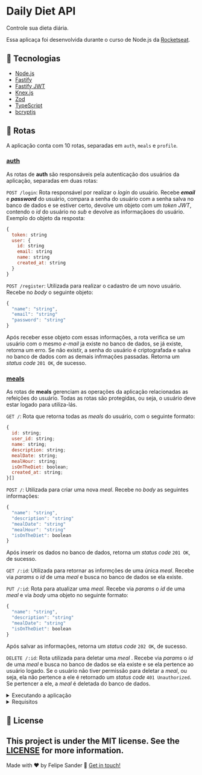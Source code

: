 # Daily Diet API

Controle sua dieta diária.

Essa aplicaça foi desenvolvida durante o curso de Node.js da [Rocketseat](https://www.rocketseat.com.br/).

## :rocket: Tecnologias

- [Node.js](https://nodejs.org/en)
- [Fastify](https://fastify.dev/)
- [Fastify JWT](https://github.com/fastify/fastify-jwt)
- [Knex.js](https://knexjs.org/)
- [Zod](https://zod.dev/)
- [TypeScript](https://www.typescriptlang.org)
- [bcryptjs](https://www.npmjs.com/package/bcryptjs)

## :twisted_rightwards_arrows: Rotas

A aplicação conta com 10 rotas, separadas em `auth`, `meals` e `profile`.

### [auth](https://github.com/felipesanderp/daily-diet-api/blob/main/src/routes/auth.ts)

As rotas de **auth** são responsáveis pela autenticação dos usuários da aplicação, separadas em duas rotas:

`POST /login`: Rota responsável por realizar o _login_ do usuário. Recebe ***email*** e ***password*** do usuário, compara a senha do usuário com a senha salva no banco de dados e se estiver certo, devolve um objeto com um _token JWT_, contendo o _id_ do usuário no _sub_ e devolve as informaçãoes do usuário. Exemplo do objeto da resposta:
```js
{
  token: string
  user: {
    id: string
    email: string
    name: string
    created_at: string
  }
}  
```

`POST /register`: Utilizada para realizar o cadastro de um novo usuário. Recebe no _body_ o seguinte objeto: 
```js 
{
  "name": "string",
  "email": "string"
  "password": "string"
}
```
Após receber esse objeto com essas informações, a rota verifica se um usuário com o mesmo _e-mail_ ja existe no banco de dados, se já existe, retorna um erro. Se não existir, a senha do usuário é criptografada e salva no banco de dados com as demais infrmações passadas. Retorna um _status code_ `201 OK`, de sucesso.

### [meals](https://github.com/felipesanderp/daily-diet-api/blob/main/src/routes/meals.ts)

As rotas de **meals** gerenciam as operações da aplicação relacionadas as refeições do usuário. Todas as rotas são protegidas, ou seja, o usuário deve estar logado para utiliza-lás.

`GET /`: Rota que retorna todas as _meals_ do usuário, com o seguinte formato:
```js 
{
  id: string;
  user_id: string;
  name: string;
  description: string;
  mealDate: string;
  mealHour: string;
  isOnTheDiet: boolean;
  created_at: string;
}[]
```

`POST /`: Utilizada para criar uma nova _meal_. Recebe no _body_ as seguintes informações:
```js 
{
  "name": "string",
  "description": "string"
  "mealDate": "string"
  "mealHour": "string"
  "isOnTheDiet": boolean
}
```
Após inserir os dados no banco de dados, retorna um _status code_ `201 OK`, de sucesso.

`GET /:id`: Utilizada para retornar as informções de uma única _meal_. Recebe via _params_ o _id_ de uma _meal_ e busca no banco de dados se ela existe.

`PUT /:id`: Rota para atualizar uma _meal_. Recebe via _params_ o _id_ de uma _meal_ e via _body_ uma objeto no seguinte formato:
```js 
{
  "name": "string",
  "description": "string"
  "mealDate": "string"
  "isOnTheDiet": boolean
}
```
Após salvar as informações,  retorna um _status code_ `202 OK`, de sucesso.

`DELETE /:id`: Rota utilizada para deletar uma _meal_ . Recebe via _params_ o _id_ de uma _meal_ e busca no banco de dados se ela existe e se ela pertence ao usuário logado. Se o usuário não tiver permissão para deletar a _meal_, ou seja, ela não pertence a ele
é retornado um _status code_ `401 Unauthorized`. Se pertencer a ele, a _meal_ é deletada do banco de dados.

<details>
<summary>Executando a aplicação</summary>

### :information_source: Executando a aplicação

</details>

<details>
<summary>Requisitos</summary>

## Regras da aplicação

- [ ] Deve ser possível criar um usuário
- [ ] Deve ser possível identificar o usuário entre as requisições
- [ ] Deve ser possível registrar uma refeição feita, com as seguintes informações:
  - Nome
  - Descrição
  - Data e Hora
  - Está dentro ou não da dieta
- [ ] Deve ser possível editar uma refeição, podendo alterar todos os dados acima
- [ ] Deve ser possível apagar uma refeição
- [ ] Deve ser possível listar todas as refeições de um usuário
- [ ] Deve ser possível visualizar uma única refeição
- [ ] Deve ser possível recuperar as métricas de um usuário
  - [ ] Quantidade total de refeições registradas
  - [ ] Quantidade total de refeições dentro da dieta
  - [ ] Quantidade total de refeições fora da dieta
  - [ ] Melhor sequência de refeições dentro da dieta
- [ ] O usuário só pode visualizar, editar e apagar as refeições o qual ele criou
</details>

## :memo: License
This project is under the MIT license. See the [LICENSE](https://github.com/felipesanderp/daily-diet-api/blob/main/LICENSE) for more information.
---

Made with ♥ by Felipe Sander :wave: [Get in touch!](https://www.linkedin.com/in/felipesander)
